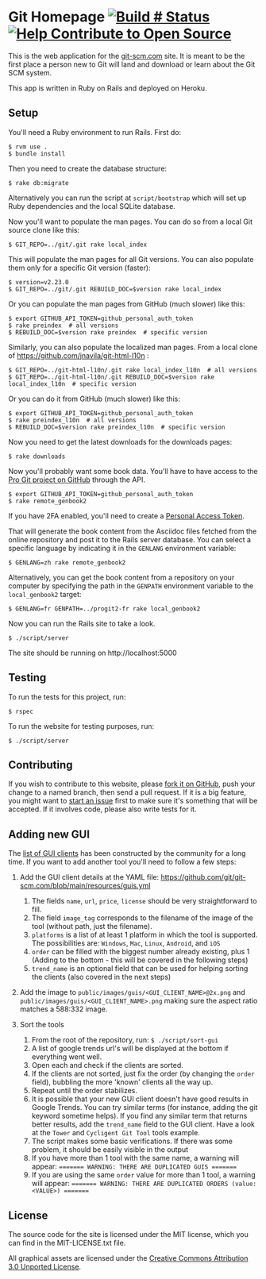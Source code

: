 # Git Homepage [![Build # Status](https://travis-ci.org/git/git-scm.com.svg?branch=main)](https://travis-ci.org/git/git-scm.com) [![Help Contribute to Open Source](https://www.codetriage.com/git/git-scm.com/badges/users.svg)](https://www.codetriage.com/git/git-scm.com)

This is the web application for the [git-scm.com](https://git-scm.com) site.  It is meant to be the
first place a person new to Git will land and download or learn about the
Git SCM system.

This app is written in Ruby on Rails and deployed on Heroku.

## Setup

You'll need a Ruby environment to run Rails.  First do:

    $ rvm use .
    $ bundle install

Then you need to create the database structure:

    $ rake db:migrate

Alternatively you can run the script at `script/bootstrap` which will set up Ruby dependencies and the local SQLite database.

Now you'll want to populate the man pages.  You can do so from a local Git
source clone like this:

    $ GIT_REPO=../git/.git rake local_index

This will populate the man pages for all Git versions. You can also populate them only for a specific Git version (faster):

    $ version=v2.23.0
    $ GIT_REPO=../git/.git REBUILD_DOC=$version rake local_index

Or you can populate the man pages from GitHub (much slower) like this:

    $ export GITHUB_API_TOKEN=github_personal_auth_token
    $ rake preindex  # all versions
    $ REBUILD_DOC=$version rake preindex  # specific version

Similarly, you can also populate the localized man pages. From a local clone of https://github.com/jnavila/git-html-l10n :

    $ GIT_REPO=../git-html-l10n/.git rake local_index_l10n  # all versions
    $ GIT_REPO=../git-html-l10n/.git REBUILD_DOC=$version rake local_index_l10n  # specific version

Or you can do it from GitHub (much slower) like this:

    $ export GITHUB_API_TOKEN=github_personal_auth_token
    $ rake preindex_l10n  # all versions
    $ REBUILD_DOC=$version rake preindex_l10n  # specific version

Now you need to get the latest downloads for the downloads pages:

    $ rake downloads

Now you'll probably want some book data. You'll have
to have access to the [Pro Git project on GitHub](https://github.com/progit/progit2) through the API.

    $ export GITHUB_API_TOKEN=github_personal_auth_token
    $ rake remote_genbook2

If you have 2FA enabled, you'll need to create a [Personal Access Token](https://help.github.com/articles/creating-an-access-token-for-command-line-use/).    

That will generate the book content from the Asciidoc files fetched from the online repository and post it to the Rails server database. You can select a specific language by indicating it in the `GENLANG` environment variable:

    $ GENLANG=zh rake remote_genbook2

Alternatively, you can get the book content from a repository on your computer by specifying the path in the `GENPATH` environment variable to the `local_genbook2` target:

    $ GENLANG=fr GENPATH=../progit2-fr rake local_genbook2

Now you can run the Rails site to take a look.

    $ ./script/server

The site should be running on http://localhost:5000


## Testing

To run the tests for this project, run:

    $ rspec

To run the website for testing purposes, run:

    $ ./script/server

## Contributing

If you wish to contribute to this website, please [fork it on GitHub](https://github.com/git/git-scm.com), push your
change to a named branch, then send a pull request. If it is a big feature,
you might want to [start an issue](https://github.com/git/git-scm.com/issues/new) first to make sure it's something that will
be accepted. If it involves code, please also write tests for it.

## Adding new GUI

The [list of GUI clients](https://git-scm.com/downloads/guis) has been constructed by the community for a long time. If you want to add another tool you'll need to follow a few steps:

1. Add the GUI client details at the YAML file: https://github.com/git/git-scm.com/blob/main/resources/guis.yml
    1. The fields `name`, `url`, `price`, `license` should be very straightforward to fill.
    2. The field `image_tag` corresponds to the filename of the image of the tool (without path, just the filename).
    3. `platforms` is a list of at least 1 platform in which the tool is supported. The possibilities are: `Windows`, `Mac`, `Linux`, `Android`, and `iOS`
    4. `order` can be filled with the biggest number already existing, plus 1 (Adding to the bottom - this will be covered in the following steps)
    5. `trend_name` is an optional field that can be used for helping sorting the clients (also covered in the next steps)

2. Add the image to `public/images/guis/<GUI_CLIENT_NAME>@2x.png` and `public/images/guis/<GUI_CLIENT_NAME>.png` making sure the aspect ratio matches a 588:332 image.

3. Sort the tools
    1. From the root of the repository, run: `$ ./script/sort-gui`
    2. A list of google trends url's will be displayed at the bottom if everything went well.
    3. Open each and check if the clients are sorted.
    4. If the clients are not sorted, just fix the order (by changing the `order` field), bubbling the more 'known' clients all the way up.
    5. Repeat until the order stabilizes.
    6. It is possible that your new GUI client doesn't have good results in Google Trends. You can try similar terms (for instance, adding the git keyword sometime helps). If you find any similar term that returns better results, add the `trend_name` field to the GUI client. Have a look at the `Tower` and `Cycligent Git Tool` tools example.
    7. The script makes some basic verifications. If there was some problem, it should be easily visible in the output
      1. If you have more than 1 tool with the same name, a warning will appear: `======= WARNING: THERE ARE DUPLICATED GUIS =======`
      2. If you are using the same `order` value for more than 1 tool, a warning will appear: `======= WARNING: THERE ARE DUPLICATED ORDERS (value: <VALUE>) =======`

## License

The source code for the site is licensed under the MIT license, which you can find in
the MIT-LICENSE.txt file.

All graphical assets are licensed under the
[Creative Commons Attribution 3.0 Unported License](https://creativecommons.org/licenses/by/3.0/).
